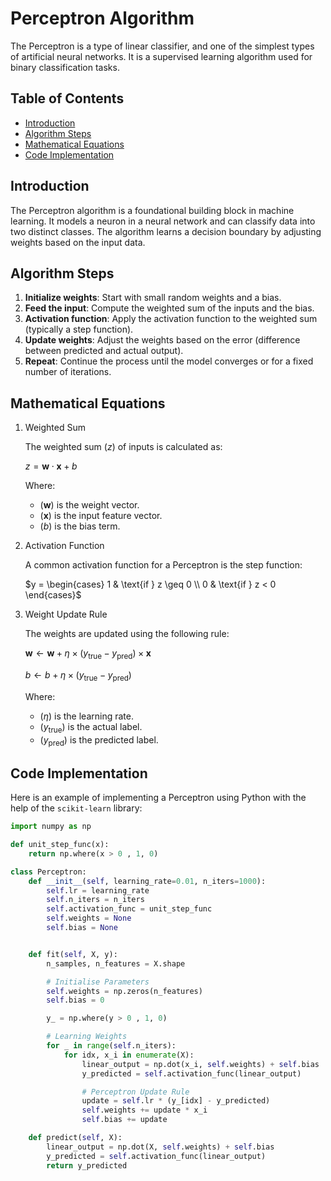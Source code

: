 # Perceptron Algorithm

The Perceptron is a type of linear classifier, and one of the simplest types of artificial neural networks. It is a supervised learning algorithm used for binary classification tasks.

## Table of Contents
- [Introduction](#introduction)
- [Algorithm Steps](#algorithm-steps)
- [Mathematical Equations](#mathematical-equations)
- [Code Implementation](#code-implementation)

## Introduction

The Perceptron algorithm is a foundational building block in machine learning. It models a neuron in a neural network and can classify data into two distinct classes. The algorithm learns a decision boundary by adjusting weights based on the input data.

## Algorithm Steps

1. **Initialize weights**: Start with small random weights and a bias.
2. **Feed the input**: Compute the weighted sum of the inputs and the bias.
3. **Activation function**: Apply the activation function to the weighted sum (typically a step function).
4. **Update weights**: Adjust the weights based on the error (difference between predicted and actual output).
5. **Repeat**: Continue the process until the model converges or for a fixed number of iterations.

## Mathematical Equations

1. Weighted Sum

    The weighted sum $( z )$ of inputs is calculated as:

    $z = \mathbf{w} \cdot \mathbf{x} + b$

    Where:
    - $( \mathbf{w} )$ is the weight vector.
    - $( \mathbf{x} )$ is the input feature vector.
    - $( b )$ is the bias term.

2. Activation Function

    A common activation function for a Perceptron is the step function:

    $y = \begin{cases} 
    1 & \text{if } z \geq 0 \\
    0 & \text{if } z < 0 
    \end{cases}$

3. Weight Update Rule

    The weights are updated using the following rule:

    $\mathbf{w} \leftarrow \mathbf{w} + \eta \times (y_{\text{true}} - y_{\text{pred}}) \times \mathbf{x}$

    $b \leftarrow b + \eta \times (y_{\text{true}} - y_{\text{pred}})$

    Where:
    - $( \eta )$ is the learning rate.
    - $( y_{\text{true}} )$ is the actual label.
    - $( y_{\text{pred}} )$ is the predicted label.

## Code Implementation

Here is an example of implementing a Perceptron using Python with the help of the `scikit-learn` library:

```python
import numpy as np

def unit_step_func(x):
    return np.where(x > 0 , 1, 0)

class Perceptron:
    def __init__(self, learning_rate=0.01, n_iters=1000):
        self.lr = learning_rate
        self.n_iters = n_iters
        self.activation_func = unit_step_func
        self.weights = None
        self.bias = None


    def fit(self, X, y):
        n_samples, n_features = X.shape

        # Initialise Parameters
        self.weights = np.zeros(n_features)
        self.bias = 0

        y_ = np.where(y > 0 , 1, 0)

        # Learning Weights
        for _ in range(self.n_iters):
            for idx, x_i in enumerate(X):
                linear_output = np.dot(x_i, self.weights) + self.bias
                y_predicted = self.activation_func(linear_output)

                # Perceptron Update Rule
                update = self.lr * (y_[idx] - y_predicted)
                self.weights += update * x_i
                self.bias += update

    def predict(self, X):
        linear_output = np.dot(X, self.weights) + self.bias
        y_predicted = self.activation_func(linear_output)
        return y_predicted